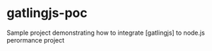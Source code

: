 # gatlingjs-poc
Sample project demonstrating how to integrate [gatlingjs] to node.js perormance project
